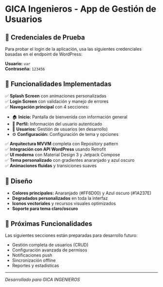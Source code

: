 # GICA Ingenieros - App de Gestión de Usuarios

## 🔐 Credenciales de Prueba

Para probar el login de la aplicación, usa las siguientes credenciales basadas en el endpoint de WordPress:

**Usuario:** `var`  
**Contraseña:** `123456`

## 📱 Funcionalidades Implementadas

✅ **Splash Screen** con animaciones personalizadas  
✅ **Login Screen** con validación y manejo de errores  
✅ **Navegación principal** con 4 secciones:
- 🏠 **Inicio:** Pantalla de bienvenida con información general
- 👤 **Perfil:** Información del usuario autenticado  
- 👥 **Usuarios:** Gestión de usuarios (en desarrollo)
- ⚙️ **Configuración:** Configuración de tema y opciones

✅ **Arquitectura MVVM** completa con Repository pattern  
✅ **Integración con API WordPress** usando Retrofit  
✅ **UI moderna** con Material Design 3 y Jetpack Compose  
✅ **Tema personalizado** con gradientes anaranjado y azul oscuro  
✅ **Animaciones fluidas** y transiciones suaves  

## 🎨 Diseño

- **Colores principales:** Anaranjado (#FF6D00) y Azul oscuro (#1A237E)
- **Degradados personalizados** en toda la interfaz
- **Iconos vectoriales** y recursos visuales optimizados
- **Soporte para tema claro/oscuro**

## 🚀 Próximas Funcionalidades

Las siguientes secciones están preparadas para desarrollo futuro:
- Gestión completa de usuarios (CRUD)
- Configuración avanzada de permisos
- Notificaciones push
- Sincronización offline
- Reportes y estadísticas

---
*Desarrollado para GICA INGENIEROS*